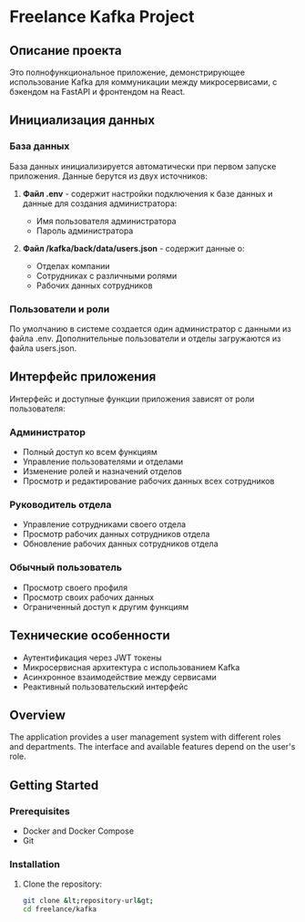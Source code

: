 # Freelance Kafka Project

## Описание проекта

Это полнофункциональное приложение, демонстрирующее использование Kafka для коммуникации между микросервисами, с бэкендом на FastAPI и фронтендом на React.

## Инициализация данных

### База данных

База данных инициализируется автоматически при первом запуске приложения. Данные берутся из двух источников:

1. **Файл .env** - содержит настройки подключения к базе данных и данные для создания администратора:
   - Имя пользователя администратора
   - Пароль администратора


2. **Файл /kafka/back/data/users.json** - содержит данные о:
   - Отделах компании
   - Сотрудниках с различными ролями
   - Рабочих данных сотрудников

### Пользователи и роли

По умолчанию в системе создается один администратор с данными из файла .env. Дополнительные пользователи и отделы загружаются из файла users.json.

## Интерфейс приложения

Интерфейс и доступные функции приложения зависят от роли пользователя:

### Администратор
- Полный доступ ко всем функциям
- Управление пользователями и отделами
- Изменение ролей и назначений отделов
- Просмотр и редактирование рабочих данных всех сотрудников

### Руководитель отдела
- Управление сотрудниками своего отдела
- Просмотр рабочих данных сотрудников отдела
- Обновление рабочих данных сотрудников отдела

### Обычный пользователь
- Просмотр своего профиля
- Просмотр своих рабочих данных
- Ограниченный доступ к другим функциям

## Технические особенности

- Аутентификация через JWT токены
- Микросервисная архитектура с использованием Kafka
- Асинхронное взаимодействие между сервисами
- Реактивный пользовательский интерфейс

## Overview

The application provides a user management system with different roles and departments. The interface and available features depend on the user's role.

## Getting Started

### Prerequisites

- Docker and Docker Compose
- Git

### Installation

1. Clone the repository:
   ```bash
   git clone &lt;repository-url&gt;
   cd freelance/kafka
   ```